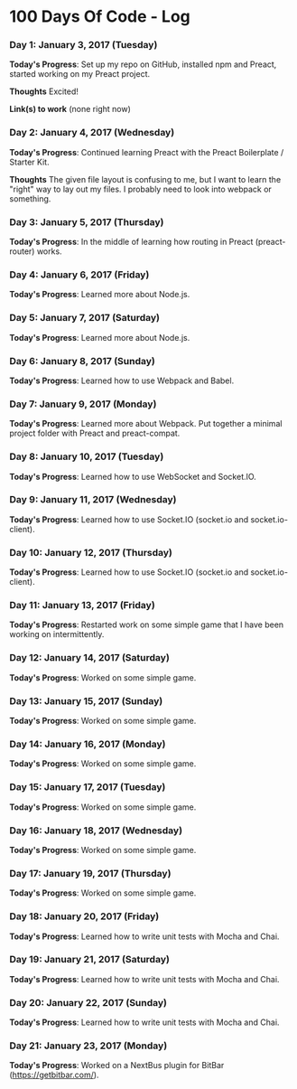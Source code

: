 # 100 Days Of Code - Log


### Day 1: January 3, 2017 (Tuesday)

**Today's Progress**: Set up my repo on GitHub, installed npm and Preact, started working on my Preact project.

**Thoughts** Excited!

**Link(s) to work**
(none right now)

### Day 2: January 4, 2017 (Wednesday)

**Today's Progress**: Continued learning Preact with the Preact Boilerplate / Starter Kit.

**Thoughts** The given file layout is confusing to me, but I want to learn the "right" way to lay out my files. I probably need to look into webpack or something.

### Day 3: January 5, 2017 (Thursday)

**Today's Progress**: In the middle of learning how routing in Preact (preact-router) works.

### Day 4: January 6, 2017 (Friday)

**Today's Progress**: Learned more about Node.js.

### Day 5: January 7, 2017 (Saturday)

**Today's Progress**: Learned more about Node.js.

### Day 6: January 8, 2017 (Sunday)

**Today's Progress**: Learned how to use Webpack and Babel.

### Day 7: January 9, 2017 (Monday)

**Today's Progress**: Learned more about Webpack. Put together a minimal project folder with Preact and preact-compat.

### Day 8: January 10, 2017 (Tuesday)

**Today's Progress**: Learned how to use WebSocket and Socket.IO.

### Day 9: January 11, 2017 (Wednesday)

**Today's Progress**: Learned how to use Socket.IO (socket.io and socket.io-client).

### Day 10: January 12, 2017 (Thursday)

**Today's Progress**: Learned how to use Socket.IO (socket.io and socket.io-client).

### Day 11: January 13, 2017 (Friday)

**Today's Progress**: Restarted work on some simple game that I have been working on intermittently.

### Day 12: January 14, 2017 (Saturday)

**Today's Progress**: Worked on some simple game.

### Day 13: January 15, 2017 (Sunday)

**Today's Progress**: Worked on some simple game.

### Day 14: January 16, 2017 (Monday)

**Today's Progress**: Worked on some simple game.

### Day 15: January 17, 2017 (Tuesday)

**Today's Progress**: Worked on some simple game.

### Day 16: January 18, 2017 (Wednesday)

**Today's Progress**: Worked on some simple game.

### Day 17: January 19, 2017 (Thursday)

**Today's Progress**: Worked on some simple game.

### Day 18: January 20, 2017 (Friday)

**Today's Progress**: Learned how to write unit tests with Mocha and Chai.

### Day 19: January 21, 2017 (Saturday)

**Today's Progress**: Learned how to write unit tests with Mocha and Chai.

### Day 20: January 22, 2017 (Sunday)

**Today's Progress**: Learned how to write unit tests with Mocha and Chai.

### Day 21: January 23, 2017 (Monday)

**Today's Progress**: Worked on a NextBus plugin for BitBar (https://getbitbar.com/).
